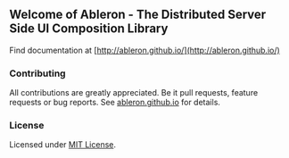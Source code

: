 ## Welcome of Ableron - The Distributed Server Side UI Composition Library

Find documentation at [http://ableron.github.io/](http://ableron.github.io/)

### Contributing

All contributions are greatly appreciated. Be it pull requests, feature requests or bug reports. See
[ableron.github.io](https://ableron.github.io/) for details.

### License

Licensed under [MIT License](./LICENSE).
